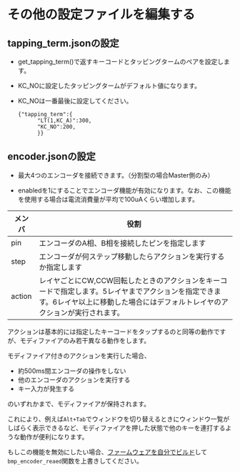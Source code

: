 # その他の設定ファイルを編集する

## tapping_term.jsonの設定

- get_tapping_term()で返すキーコードとタッピングタームのペアを設定します。
- KC_NOに設定したタッピングタームがデフォルト値になります。
- KC_NOは一番最後に設定してください。

  ```
  {"tapping_term":{
        "LT(1,KC_A)":300,  
        "KC_NO":200,
        }}
  ```

## encoder.jsonの設定

- 最大4つのエンコーダを接続できます。（分割型の場合Master側のみ）

- enabledを1にすることでエンコーダ機能が有効になります。なお、この機能を使用する場合は電流消費量が平均で100uAくらい増加します。

メンバ|役割
---|---
pin|エンコーダのA相、B相を接続したピンを指定します
step|エンコーダが何ステップ移動したらアクションを実行するか指定します
action|レイヤごとにCW,CCW回転したときのアクションをキーコードで指定します。5レイヤまでアクションを指定できます。6レイヤ以上に移動した場合にはデフォルトレイヤのアクションが実行されます。

アクションは基本的には指定したキーコードをタップするのと同等の動作ですが、モディファイアのみ若干異なる動作をします。

モディファイア付きのアクションを実行した場合、

- 約500ms間エンコーダの操作をしない
- 他のエンコーダのアクションを実行する
- キー入力が発生する

のいずれかまで、モディファイアが保持されます。

これにより、例えば`Alt+Tab`でウィンドウを切り替えるときにウィンドウ一覧がしばらく表示できるなど、モディファイアを押した状態で他のキーを連打するような動作が便利になります。

もしこの機能を無効にしたい場合、[ファームウェアを自分でビルド](build_firmware.md)して `bmp_encoder_reaed`関数を上書きしてください。
